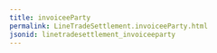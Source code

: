 ```yaml
---
title: invoiceeParty
permalink: LineTradeSettlement.invoiceeParty.html
jsonid: linetradesettlement_invoiceeparty
---
```

